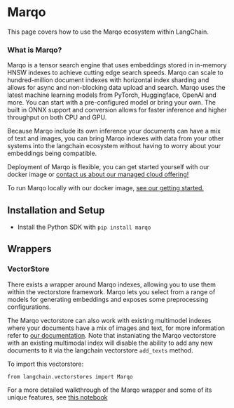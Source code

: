 Marqo
=====

This page covers how to use the Marqo ecosystem within LangChain.

### **What is Marqo?**[](#what-is-marqo "Direct link to what-is-marqo")

Marqo is a tensor search engine that uses embeddings stored in in-memory HNSW indexes to achieve cutting edge search speeds. Marqo can scale to hundred-million document indexes with horizontal index sharding and allows for async and non-blocking data upload and search. Marqo uses the latest machine learning models from PyTorch, Huggingface, OpenAI and more. You can start with a pre-configured model or bring your own. The built in ONNX support and conversion allows for faster inference and higher throughput on both CPU and GPU.

Because Marqo include its own inference your documents can have a mix of text and images, you can bring Marqo indexes with data from your other systems into the langchain ecosystem without having to worry about your embeddings being compatible.

Deployment of Marqo is flexible, you can get started yourself with our docker image or [contact us about our managed cloud offering!](https://www.marqo.ai/pricing)

To run Marqo locally with our docker image, [see our getting started.](https://docs.marqo.ai/latest/)

Installation and Setup[](#installation-and-setup "Direct link to Installation and Setup")
------------------------------------------------------------------------------------------

*   Install the Python SDK with `pip install marqo`

Wrappers[](#wrappers "Direct link to Wrappers")
------------------------------------------------

### VectorStore[](#vectorstore "Direct link to VectorStore")

There exists a wrapper around Marqo indexes, allowing you to use them within the vectorstore framework. Marqo lets you select from a range of models for generating embeddings and exposes some preprocessing configurations.

The Marqo vectorstore can also work with existing multimodel indexes where your documents have a mix of images and text, for more information refer to [our documentation](https://docs.marqo.ai/latest/#multi-modal-and-cross-modal-search). Note that instaniating the Marqo vectorstore with an existing multimodal index will disable the ability to add any new documents to it via the langchain vectorstore `add_texts` method.

To import this vectorstore:

    from langchain.vectorstores import Marqo

For a more detailed walkthrough of the Marqo wrapper and some of its unique features, see [this notebook](/docs/integrations/vectorstores/marqo.html)